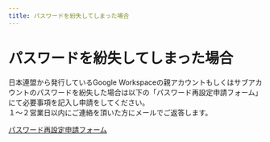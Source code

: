```yaml
---
title: パスワードを紛失してしまった場合
---
```


# パスワードを紛失してしまった場合
日本連盟から発行しているGoogle Workspaceの親アカウントもしくはサブアカウントのパスワードを紛失した場合は以下の「パスワード再設定申請フォーム」にて必要事項を記入し申請をしてください。<br>
１～２営業日以内にご連絡を頂いた方にメールでご返答します。<br>

[パスワード再設定申請フォーム](https://forms.gle/99wLRaGtrZoYnhkY7)